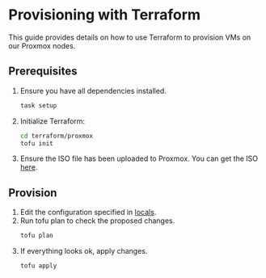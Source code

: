 # Provisioning with Terraform

This guide provides details on how to use Terraform to provision VMs 
on our Proxmox nodes.

## Prerequisites
1. Ensure you have all dependencies installed.
    ```bash
    task setup
    ```
2. Initialize Terraform:
    ```bash
    cd terraform/proxmox
    tofu init
    ```
3. Ensure the ISO file has been uploaded to Proxmox. You can get the ISO [here](https://factory.talos.dev/).

## Provision
1. Edit the configuration specified in [locals](/terraform/proxmox/locals.tf).
2. Run tofu plan to check the proposed changes.
    ```bash
    tofu plan
    ```
3. If everything looks ok, apply changes.
    ```bash
    tofu apply
    ```

